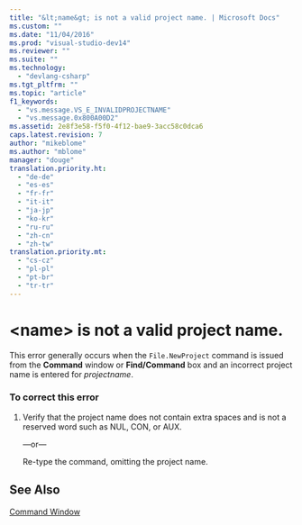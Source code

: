 ```yaml
---
title: "&lt;name&gt; is not a valid project name. | Microsoft Docs"
ms.custom: ""
ms.date: "11/04/2016"
ms.prod: "visual-studio-dev14"
ms.reviewer: ""
ms.suite: ""
ms.technology: 
  - "devlang-csharp"
ms.tgt_pltfrm: ""
ms.topic: "article"
f1_keywords: 
  - "vs.message.VS_E_INVALIDPROJECTNAME"
  - "vs.message.0x800A00D2"
ms.assetid: 2e8f3e58-f5f0-4f12-bae9-3acc58c0dca6
caps.latest.revision: 7
author: "mikeblome"
ms.author: "mblome"
manager: "douge"
translation.priority.ht: 
  - "de-de"
  - "es-es"
  - "fr-fr"
  - "it-it"
  - "ja-jp"
  - "ko-kr"
  - "ru-ru"
  - "zh-cn"
  - "zh-tw"
translation.priority.mt: 
  - "cs-cz"
  - "pl-pl"
  - "pt-br"
  - "tr-tr"
---
```

# &lt;name&gt; is not a valid project name.
This error generally occurs when the `File.NewProject` command is issued from the **Command** window or **Find/Command** box and an incorrect project name is entered for *projectname*.  
  
### To correct this error  
  
1.  Verify that the project name does not contain extra spaces and is not a reserved word such as NUL, CON, or AUX.  
  
     —or—  
  
     Re-type the command, omitting the project name.  
  
## See Also  
 [Command Window](../ide/reference/command-window.md)